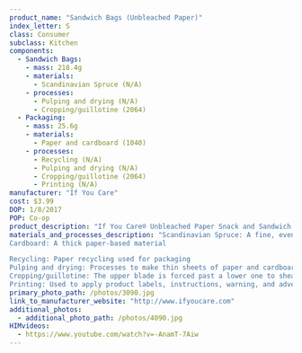 ```yaml
---
product_name: "Sandwich Bags (Unbleached Paper)"
index_letter: S
class: Consumer
subclass: Kitchen
components:
  - Sandwich Bags:
    - mass: 218.4g
    - materials:
      - Scandinavian Spruce (N/A)
    - processes:
      - Pulping and drying (N/A)
      - Cropping/guillotine (2064)
  - Packaging:
    - mass: 25.6g
    - materials:
      - Paper and cardboard (1040)
    - processes:
      - Recycling (N/A)
      - Pulping and drying (N/A)
      - Cropping/guillotine (2064)
      - Printing (N/A)
manufacturer: "If You Care"
cost: $3.99
DOP: 1/8/2017
POP: Co-op
product_description: "If You Care® Unbleached Paper Snack and Sandwich Bags are made exclusively from the unbleached pulp of Scandinavian spruce trees—a natural, renewable resource. They are not treated with petroleum-based paraffin wax or any other wax. The pure wood pulp is specially ground and pressed to form a natural barrier that prevents grease or fat from penetrating, making them ideal for sandwiches that use mayo or oil. Like all If You Care® paper products, these sandwich and snack bags are gluten free, allergen free, chlorine-free, and are certified compostable for home/backyard and industrial/municipal composting. 48-ct."
materials_and_processes_description: "Scandinavian Spruce: A fine, even textured, and consistently straight grained wood commonly used in paper (pulpwood), construction lumber, millwork, crates, Christmas trees, and musical instrument soundboards
Cardboard: A thick paper-based material

Recycling: Paper recycling used for packaging
Pulping and drying: Processes to make thin sheets of paper and cardboard
Cropping/guillotine: The upper blade is forced past a lower one to shear sheet material along a straight line
Printing: Used to apply product labels, instructions, warning, and advertisements"
primary_photo_path: /photos/3090.jpg
link_to_manufacturer_website: "http://www.ifyoucare.com"
additional_photos:
  - additional_photo_path: /photos/4090.jpg
HIMvideos:
  - https://www.youtube.com/watch?v=-AnamT-7Aiw
---
```

